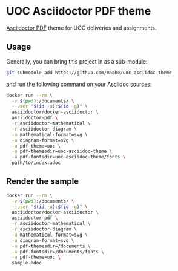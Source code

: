 # UOC Asciidoctor PDF theme

[Asciidoctor PDF](https://github.com/asciidoctor/asciidoctor-pdf) theme for UOC deliveries and assignments. 

## Usage

Generally, you can bring this project in as a sub-module:

``` sh
git submodule add https://github.com/mnohe/uoc-asciidoc-theme
```
and run the following command on your Asciidoc sources:

``` sh
docker run --rm \
  -v $(pwd):/documents/ \
  --user "$(id -u):$(id -g)" \
  asciidoctor/docker-asciidoctor \
  asciidoctor-pdf \
  -r asciidoctor-mathematical \
  -r asciidoctor-diagram \
  -a mathematical-format=svg \
  -a diagram-format=svg \
  -a pdf-theme=uoc \
  -a pdf-themesdir=uoc-asciidoc-theme \
  -a pdf-fontsdir=uoc-asciidoc-theme/fonts \
  path/to/index.adoc
```

## Render the sample

``` sh
docker run --rm \
  -v $(pwd):/documents/ \
  --user "$(id -u):$(id -g)" \
  asciidoctor/docker-asciidoctor \
  asciidoctor-pdf \
  -r asciidoctor-mathematical \
  -r asciidoctor-diagram \
  -a mathematical-format=svg \
  -a diagram-format=svg \
  -a pdf-themesdir=/documents \
  -a pdf-fontsdir=/documents/fonts \
  -a pdf-theme=uoc \
  sample.adoc
```
